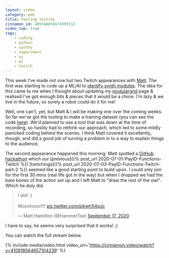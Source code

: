 ```yaml
---
layout: video
category: web
title: Feeling twitchy
cinnamon_id: 409346856674395312
video_top: true
tags:
    - coding
    - python
    - synths
    - experiment
    - ai
    - ml
    - twitch
---
```


This week I've made not one but two Twitch appearances with [Matt](https://twitter.com/hammertoe). The first was starting to code up a ML/AI to [identify synth modules](https://dev.to/hammertoe/using-machine-learning-to-catalog-modular-synthesizers-co2). The idea for this came to me when I thought about updating my [modulargrid](https://www.modulargrid.net/e/users/view/77246) page & realised I've got enough bits & pieces that it would be a chore. I'm lazy & we live in the future, so surely a robot could do it for me!

Well, one can't, yet, but Matt & I will be making one over the coming weeks. So far we've got the tooling to make a training dataset (you can see the code [here](https://github.com/drsm79/modulair/)). We'd planned to use a tool that was down at the time of recording, so hastily had to rethink our approach, which led to some mildly panicked coding behind the scenes. I think Matt covered it excellently, though, and did a good job of turning a problem in to a way to explain things to the audience.

The second appearance happened this morning. Matt spotted a [GitHub hackathon](https://dev.to/devteam/announcing-the-github-actions-hackathon-on-dev-3ljn) which our [previous]({% post_url 2020-07-01-PayID-Functions-Twitch %}) [twitchings]({% post_url 2020-07-03-PayID-Functions-Twitch-part-2 %}) seemed like a good starting point to build upon. I could only join for the first 30 mins (real life got in the way) but when I dropped we had the bare bones of the action set up and I left Matt to "draw the rest of the owl". Which he duly did.

<blockquote class="twitter-tweet"><p lang="en" dir="ltr">I did! :)<br><br>Wooohooo!!!! <a href="https://t.co/pikwh54qJc">pic.twitter.com/pikwh54qJc</a></p>&mdash; Matt Hamilton (@HammerToe) <a href="https://twitter.com/HammerToe/status/1306562876644233220?ref_src=twsrc%5Etfw">September 17, 2020</a></blockquote> <script async src="https://platform.twitter.com/widgets.js" charset="utf-8"></script>

I have to say, he seems very surprised that it works! ;)

You can watch the full stream below.

{% include media/video.html video_url='https://cinnamon.video/watch?v=410918564657104239' %}
